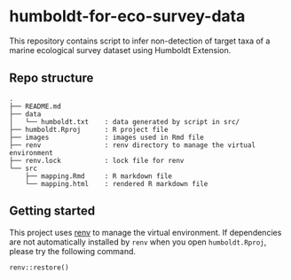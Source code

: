 # humboldt-for-eco-survey-data

This repository contains script to infer non-detection of target taxa of a marine ecological survey dataset using Humboldt Extension.

## Repo structure 

```
.
├── README.md           
├── data
│   └── humboldt.txt    : data generated by script in src/
├── humboldt.Rproj      : R project file
├── images              : images used in Rmd file
├── renv                : renv directory to manage the virtual environment
├── renv.lock           : lock file for renv
└── src
    ├── mapping.Rmd     : R markdown file 
    └── mapping.html    : rendered R markdown file 
```

## Getting started

This project uses [renv](https://rstudio.github.io/renv/) to manage the virtual environment. If dependencies are not automatically installed by `renv` when you open `humboldt.Rproj`, please try the following command.

```
renv::restore()
```

